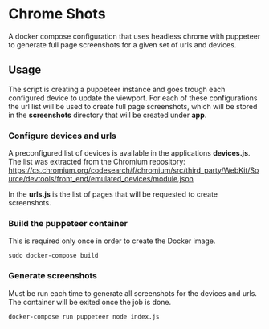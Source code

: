 # Chrome Shots

A docker compose configuration that uses headless chrome with puppeteer to generate full page screenshots for a given set of urls and devices.

## Usage

The script is creating a puppeteer instance and goes trough each configured device to update the viewport. For each of these configurations the url list will be used to create full page screenshots, which will be stored in the **screenshots** directory that will be created under **app**.

### Configure devices and urls

A preconfigured list of devices is available in the applications **devices.js**. The list was extracted from the Chromium repository: https://cs.chromium.org/codesearch/f/chromium/src/third_party/WebKit/Source/devtools/front_end/emulated_devices/module.json

In the **urls.js** is the list of pages that will be requested to create screenshots.

### Build the puppeteer container

This is required only once in order to create the Docker image.

    sudo docker-compose build

### Generate screenshots

Must be run each time to generate all screenshots for the devices and urls. The container will be exited once the job is done.

    docker-compose run puppeteer node index.js
